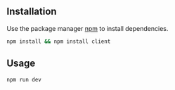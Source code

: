 ## Installation

Use the package manager [npm](https://www.npmjs.com/) to install dependencies.

```bash
npm install && npm install client
```

## Usage

```bash
npm run dev
```